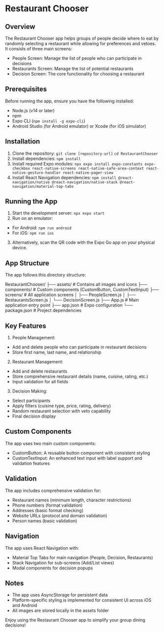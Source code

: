 # Restaurant Chooser

## Overview

The Restaurant Chooser app helps groups of people decide where to eat by randomly selecting a restaurant while allowing for preferences and vetoes. It consists of three main screens:
- People Screen: Manage the list of people who can participate in decisions
- Restaurants Screen: Manage the list of potential restaurants
- Decision Screen: The core functionality for choosing a restaurant

## Prerequisites

Before running the app, ensure you have the following installed:
- Node.js (v14 or later)
- npm
- Expo CLI (`npm install -g expo-cli`)
- Android Studio (for Android emulator) or Xcode (for iOS simulator)

## Installation

1. Clone the repository:
`git clone [repository-url]`
`cd RestaurantChooser`
2. Install dependencies:
`npm install`
3. Install required Expo modules:
`npx expo install expo-constants expo-checkbox react-native-screens react-native-safe-area-context react-native-gesture-handler react-native-pager-view`
4. Install React Navigation dependencies:
`npm install @react-navigation/native @react-navigation/native-stack @react-navigation/material-top-tabs`

## Running the App

1. Start the development server:
`npx expo start`
2. Run on an emulator:
- For Android:
`npm run android`
- For iOS:
`npm run ios`
3. Alternatively, scan the QR code with the Expo Go app on your physical device.

## App Structure

The app follows this directory structure:

RestaurantChooser/
├── assets/            # Contains all images and icons
├── components/        # Custom components (CustomButton, CustomTextInput)
├── screens/           # All application screens
│   ├── PeopleScreen.js
│   ├── RestaurantsScreen.js
│   └── DecisionScreen.js
├── App.js             # Main application entry point
├── app.json           # Expo configuration
└── package.json       # Project dependencies

## Key Features

1. People Management:
- Add and delete people who can participate in restaurant decisions
- Store first name, last name, and relationship
2. Restaurant Management:
- Add and delete restaurants
- Store comprehensive restaurant details (name, cuisine, rating, etc.)
- Input validation for all fields
3. Decision Making:
- Select participants
- Apply filters (cuisine type, price, rating, delivery)
- Random restaurant selection with veto capability
- Final decision display

## Custom Components

The app uses two main custom components:
- CustomButton: A reusable button component with consistent styling
- CustomTextInput: An enhanced text input with label support and validation features

## Validation

The app includes comprehensive validation for:
- Restaurant names (minimum length, character restrictions)
- Phone numbers (format validation)
- Addresses (basic format checking)
- Website URLs (protocol and domain validation)
- Person names (basic validation)

## Navigation

The app uses React Navigation with:
- Material Top Tabs for main navigation (People, Decision, Restaurants)
- Stack Navigation for sub-screens (Add/List views)
- Modal components for decision popups

## Notes

- The app uses AsyncStorage for persistent data
- Platform-specific styling is implemented for consistent UI across iOS and Android
- All images are stored locally in the assets folder

Enjoy using the Restaurant Chooser app to simplify your group dining decisions!